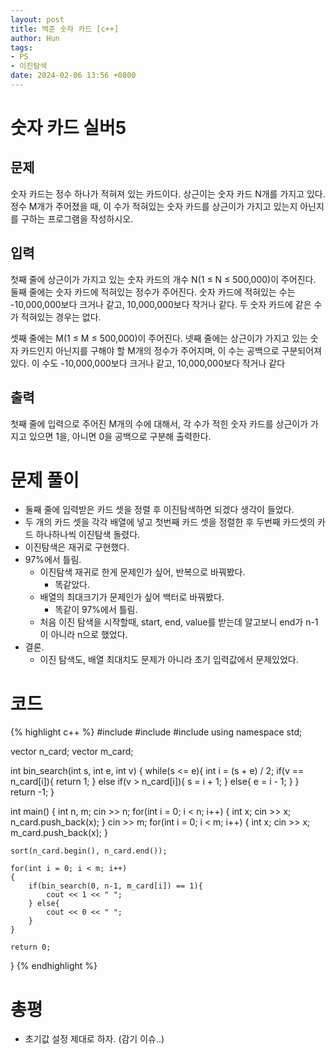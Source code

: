 ```yaml
---
layout: post
title: 백준 숫자 카드 [c++]
author: Hun
tags:
- PS
- 이진탐색
date: 2024-02-06 13:56 +0800
---
```


# 숫자 카드 실버5

## 문제
숫자 카드는 정수 하나가 적혀져 있는 카드이다. 상근이는 숫자 카드 N개를 가지고 있다. 정수 M개가 주어졌을 때, 이 수가 적혀있는 숫자 카드를 상근이가 가지고 있는지 아닌지를 구하는 프로그램을 작성하시오.

## 입력
첫째 줄에 상근이가 가지고 있는 숫자 카드의 개수 N(1 ≤ N ≤ 500,000)이 주어진다. 둘째 줄에는 숫자 카드에 적혀있는 정수가 주어진다. 숫자 카드에 적혀있는 수는 -10,000,000보다 크거나 같고, 10,000,000보다 작거나 같다. 두 숫자 카드에 같은 수가 적혀있는 경우는 없다.

셋째 줄에는 M(1 ≤ M ≤ 500,000)이 주어진다. 넷째 줄에는 상근이가 가지고 있는 숫자 카드인지 아닌지를 구해야 할 M개의 정수가 주어지며, 이 수는 공백으로 구분되어져 있다. 이 수도 -10,000,000보다 크거나 같고, 10,000,000보다 작거나 같다

## 출력
첫째 줄에 입력으로 주어진 M개의 수에 대해서, 각 수가 적힌 숫자 카드를 상근이가 가지고 있으면 1을, 아니면 0을 공백으로 구분해 출력한다.

# 문제 풀이
- 둘째 줄에 입력받은 카드 셋을 정렬 후 이진탐색하면 되겠다 생각이 들었다.
- 두 개의 카드 셋을 각각 배열에 넣고 첫번째 카드 셋을 정렬한 후 두번째 카드셋의 카드 하나하나씩 이진탐색 돌렸다.
- 이진탐색은 재귀로 구현했다.
- 97%에서 틀림.
  - 이진탐색 재귀로 한게 문제인가 싶어, 반복으로 바꿔봤다.
    - 똑같았다.
  - 배열의 최대크기가 문제인가 싶어 백터로 바꿔봤다.
    - 똑같이 97%에서 틀림.
  - 처음 이진 탐색을 시작할때, start, end, value를 받는데 알고보니 end가 n-1이 아니라 n으로 했었다.
- 결론.
  - 이진 탐색도, 배열 최대치도 문제가 아니라 초기 입력값에서 문제있었다.

# 코드
{% highlight c++ %}
#include <iostream>
#include <vector>
#include <algorithm>
using namespace std;

vector<int> n_card;
vector<int> m_card;

int bin_search(int s, int e, int v)
{
    while(s <= e){
        int i = (s + e) / 2;
        if(v == n_card[i]){
            return 1;
        } else if(v > n_card[i]){
            s = i + 1;
        } else{
            e = i - 1;
        }
    }
    return -1;
}


int main()
{
    int n, m;
    cin >> n;
    for(int i = 0; i < n; i++)
    {
        int x;
        cin >> x;
        n_card.push_back(x);
    }
    cin >> m;
    for(int i = 0; i < m; i++)
    {
        int x;
        cin >> x;
        m_card.push_back(x);
    }

    sort(n_card.begin(), n_card.end());
    
    for(int i = 0; i < m; i++)
    {
        if(bin_search(0, n-1, m_card[i]) == 1){
            cout << 1 << " ";
        } else{
            cout << 0 << " ";
        }
    }

    return 0;
}
{% endhighlight %}

# 총평
- 초기값 설정 제대로 하자. (감기 이슈..)